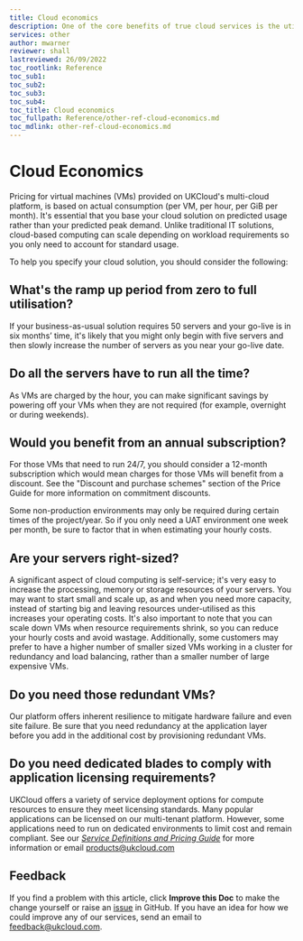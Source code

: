 ```yaml
---
title: Cloud economics
description: One of the core benefits of true cloud services is the utility price models that they are based on. This pricing is designed to facilitate new levels of agility, flexibility and scalability in stark contrast to traditional solutions
services: other
author: mwarner
reviewer: shall
lastreviewed: 26/09/2022
toc_rootlink: Reference
toc_sub1: 
toc_sub2:
toc_sub3:
toc_sub4:
toc_title: Cloud economics
toc_fullpath: Reference/other-ref-cloud-economics.md
toc_mdlink: other-ref-cloud-economics.md
---
```


# Cloud Economics

Pricing for virtual machines (VMs) provided on UKCloud's multi-cloud platform, is based on actual consumption (per VM, per hour, per GiB per month). It's essential that you base your cloud solution on predicted usage rather than your predicted peak demand. Unlike traditional IT solutions, cloud-based computing can scale depending on workload requirements so you only need to account for standard usage.

To help you specify your cloud solution, you should consider the following:

## What's the ramp up period from zero to full utilisation?

If your business-as-usual solution requires 50 servers and your go-live is in six months’ time, it's likely that you might only begin with five servers and then slowly increase the number of servers as you near your go-live date.

## Do all the servers have to run all the time?

As VMs are charged by the hour, you can make significant savings by powering off your VMs when they are not required (for example, overnight or during weekends).

## Would you benefit from an annual subscription?

For those VMs that need to run 24/7, you should consider a 12-month subscription which would mean charges for those VMs will benefit from a discount. See the "Discount and purchase schemes" section of the Price Guide for more information on commitment discounts. 

Some non-production environments may only be required during certain times of the project/year. So if you only need a UAT environment one week per month, be sure to factor that in when estimating your hourly costs.

## Are your servers right-sized?

A significant aspect of cloud computing is self-service; it's very easy to increase the processing, memory or storage resources of your servers. You may want to start small and scale up, as and when you need more capacity, instead of starting big and leaving resources under-utilised as this increases your operating costs. It's also important to note that you can scale down VMs when resource requirements shrink, so you can reduce your hourly costs and avoid wastage. Additionally, some customers may prefer to have a higher number of smaller sized VMs working in a cluster for redundancy and load balancing, rather than a smaller number of large expensive VMs.

## Do you need those redundant VMs?

Our platform offers inherent resilience to mitigate hardware failure and even site failure. Be sure that you need redundancy at the application layer before you add in the additional cost by provisioning redundant VMs.

## Do you need dedicated blades to comply with application licensing requirements?

UKCloud offers a variety of service deployment options for compute resources to ensure they meet licensing standards. Many popular applications can be licensed on our multi-tenant platform. However, some applications need to run on dedicated environments to limit cost and remain compliant. See our [*Service Definitions and Pricing Guide*](other-ref-service-definitions.md) for more information or email products@ukcloud.com

## Feedback

If you find a problem with this article, click **Improve this Doc** to make the change yourself or raise an [issue](https://github.com/UKCloud/documentation/issues) in GitHub. If you have an idea for how we could improve any of our services, send an email to <feedback@ukcloud.com>.
